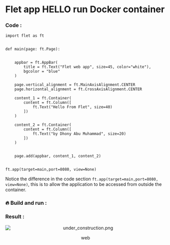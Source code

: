 # Flet app HELLO run Docker container


### Code :

    import flet as ft


    def main(page: ft.Page):


        appbar = ft.AppBar(
            title = ft.Text("Flet web app", size=45, color="white"),
            bgcolor = "blue"
        )

        page.vertical_alignment = ft.MainAxisAlignment.CENTER
        page.horizontal_alignment = ft.CrossAxisAlignment.CENTER

        content_1 = ft.Container(
            content = ft.Column([
                ft.Text("Hello From Flet", size=40)
            ])
        )

        content_2 = ft.Container(
            content = ft.Column([
                ft.Text("by Dhony Abu Muhammad", size=20)
            ])
        )


        page.add(appbar, content_1, content_2)


    ft.app(target=main,port=8080, view=None)

Notice the difference in the code section `ft.app(target=main,port=8080, view=None)`, this is to allow the application to be accessed from outside the container.


### &#x1F525; Build and run :




### Result :

<p align="center">
    <img src="./gambar-petunjuk/under_construction.png.png" alt="under_construction.png" style="display: block; margin: 0 auto;">
</p>
<p align="center">web</p>

